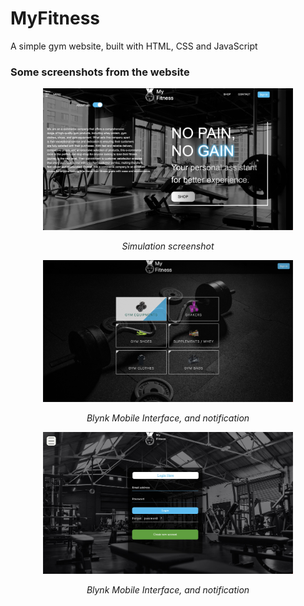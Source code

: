 # MyFitness
A simple gym website, built with HTML, CSS and JavaScript
### Some screenshots from the website

<div align="center">
  <img src="./images/1.jpg"  width="400"/>
  <p><em>Simulation screenshot</em></p>
</div>

<div align="center">
  <img src="./images/2.jpg" width="400"/>
  <p><em>Blynk Mobile Interface, and notification</em></p>
</div>

<div align="center">
  <img src="./images/3.jpg" width="400"/>
  <p><em>Blynk Mobile Interface, and notification</em></p>
</div>

